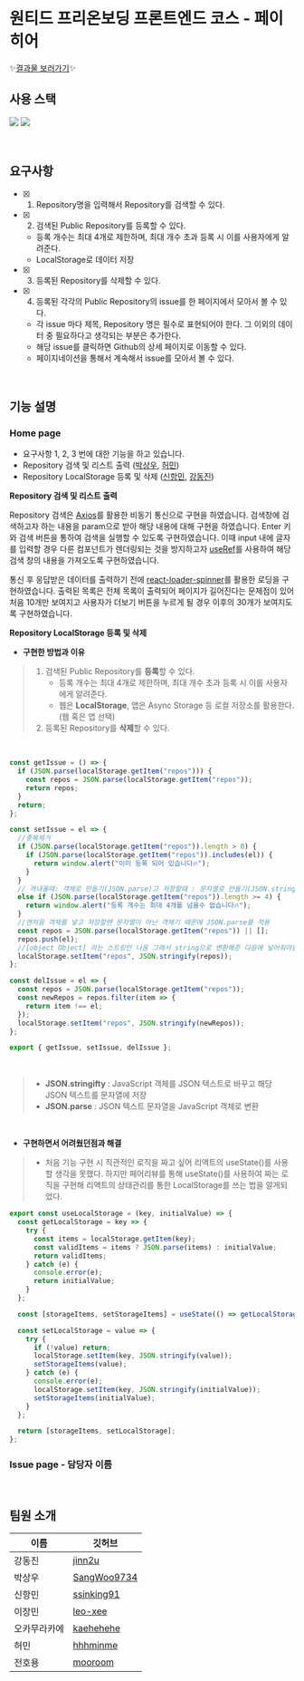 # 원티드 프리온보딩 프론트엔드 코스 - 페이히어

✨[결과물 보러가기](https://wanted-codestates-project-2-1.vercel.app/)✨

## 사용 스택

<p>
  <img src="https://img.shields.io/badge/react-%2320232a.svg?style=for-the-badge&logo=react&logoColor=%2361DAFB" />
  <img src="https://img.shields.io/badge/styled--components-DB7093?style=for-the-badge&logo=styled-components&logoColor=white" />
</p>

<br />

## 요구사항

- [x] 1. Repository명을 입력해서 Repository를 검색할 수 있다.
- [x] 2. 검색된 Public Repository를 등록할 수 있다.
  - 등록 개수는 최대 4개로 제한하며, 최대 개수 초과 등록 시 이를 사용자에게 알려준다.
  - LocalStorage로 데이터 저장
- [x] 3. 등록된 Repository를 삭제할 수 있다.
- [x] 4. 등록된 각각의 Public Repository의 issue를 한 페이지에서 모아서 볼 수 있다.
  - 각 issue 마다 제목, Repository 명은 필수로 표현되어야 한다. 그 이외의 데이터 중 필요하다고 생각되는 부분은 추가한다.
  - 해당 issue를 클릭하면 Github의 상세 페이지로 이동할 수 있다.
  - 페이지네이션을 통해서 계속해서 issue를 모아서 볼 수 있다.

<br />

## 기능 설명

### Home page

- 요구사항 1, 2, 3 번에 대한 기능을 하고 있습니다.
- Repository 검색 및 리스트 출력 ([박상우](https://github.com/SangWoo9734), [허민](https://github.com/hhhminme))
- Repository LocalStorage 등록 및 삭제 ([신항민](https://github.com/ssinking91), [강동진](https://github.com/jinn2u))

**Repository 검색 및 리스트 출력**

Repository 검색은 [Axios](https://axios-http.com/docs/intro)를 활용한 비동기 통신으로 구현을 하였습니다. 검색창에 검색하고자 하는 내용을 param으로 받아 해당 내용에 대해 구현을 하였습니다.
Enter 키와 검색 버튼을 통하여 검색을 실행할 수 있도록 구현하였습니다. 이때 input 내에 글자를 입력할 경우 다른 컴포넌트가 렌더링되는 것을 방지하고자 [useRef](https://reactjs.org/docs/hooks-reference.html#useref)를 사용하여 해당 검색 창의 내용을 가져오도록 구현하였습니다.

통신 후 응답받은 데이터를 출력하기 전에 [react-loader-spinner](https://mhnpd.github.io/react-loader-spinner/)를 활용한 로딩을 구현하였습니다. 출력된 목록은 전체 목록이 출력되어 페이지가 길어진다는 문제점이 있어 처음 10개만 보여지고 사용자가 더보기 버튼을 누르게 될 경우 이후의 30개가 보여지도록 구현하였습니다.

**Repository LocalStorage 등록 및 삭제**
- **구현한 방법과 이유**
> 1. 검색된 Public Repository를 **등록**할 수 있다.
>    - 등록 개수는 최대 4개로 제한하며, 최대 개수 초과 등록 시 이를 사용자에게 알려준다.
>    - 웹은 **LocalStorage**, 앱은 Async Storage 등 로컬 저장소를 활용한다. (웹 혹은 앱 선택)
> 2. 등록된 Repository를 **삭제**할 수 있다. 
 
<br> 

```javaScript
const getIssue = () => {
  if (JSON.parse(localStorage.getItem("repos"))) {
    const repos = JSON.parse(localStorage.getItem("repos"));
    return repos;
  }
  return;
};

const setIssue = el => {
  //중복제거
  if (JSON.parse(localStorage.getItem("repos")).length > 0) {
    if (JSON.parse(localStorage.getItem("repos")).includes(el)) {
      return window.alert("이미 등록 되어 있습니다🔥");
    }
  }
  // 꺼내올때: 객체로 만들기(JSON.parse)고 저장할때 : 문자열로 만들기(JSON.stringify)
  else if (JSON.parse(localStorage.getItem("repos")).length >= 4) {
    return window.alert("등록 개수는 최대 4개를 넘을수 없습니다🔥");
  }
  //맨처음 객체를 넣고 저장할땐 문자열이 아닌 객체기 때문에 JSON.parse를 적용
  const repos = JSON.parse(localStorage.getItem("repos")) || [];
  repos.push(el);
  //[object Object] 라는 스트링만 나옴 그래서 string으로 변환해준 다음에 넣어줘야함
  localStorage.setItem("repos", JSON.stringify(repos));
};

const delIssue = el => {
  const repos = JSON.parse(localStorage.getItem("repos"));
  const newRepos = repos.filter(item => {
    return item !== el;
  });
  localStorage.setItem("repos", JSON.stringify(newRepos));
};

export { getIssue, setIssue, delIssue };
```
<br>

> - **JSON.stringifty** : JavaScript 객체를 JSON 텍스트로 바꾸고 해당 JSON 텍스트를 문자열에 저장
> - **JSON.parse** : JSON 텍스트 문자열을 JavaScript 객체로 변환
 
<br>

- **구현하면서 어려웠던점과 해결**

> - 처음 기능 구현 시 직관적인 로직을 짜고 싶어 리액트의 useState()를 사용할 생각을 못했다. 하지만 페어리뷰를 통해 useState()를 사용하여 짜는 로직을 구현해 리액트의 상태관리를 통한 LocalStorage를 쓰는 법을 알게되었다. 

```javaScript    
export const useLocalStorage = (key, initialValue) => {
  const getLocalStorage = key => {
    try {
      const items = localStorage.getItem(key);
      const validItems = items ? JSON.parse(items) : initialValue;
      return validItems;
    } catch (e) {
      console.error(e);
      return initialValue;
    }
  };

  const [storageItems, setStorageItems] = useState(() => getLocalStorage(key));

  const setLocalStorage = value => {
    try {
      if (!value) return;
      localStorage.setItem(key, JSON.stringify(value));
      setStorageItems(value);
    } catch (e) {
      console.error(e);
      localStorage.setItem(key, JSON.stringify(initialValue));
      setStorageItems(initialValue);
    }
  };

  return [storageItems, setLocalStorage];
};
```


 

### Issue page - 담당자 이름

<br />

## 팀원 소개

| 이름         | 깃허브                                        |
| ------------ | --------------------------------------------- |
| 강동진       | [jinn2u](https://github.com/jinn2u)           |
| 박상우       | [SangWoo9734](https://github.com/SangWoo9734) |
| 신항민       | [ssinking91](https://github.com/ssinking91)   |
| 이장민       | [leo-xee](https://github.com/leo-xee)         |
| 오카무라카에 | [kaehehehe](https://github.com/kaehehehe)     |
| 허민         | [hhhminme](https://github.com/hhhminme)       |
| 전호용       | [mooroom](https://github.com/mooroom)         |
